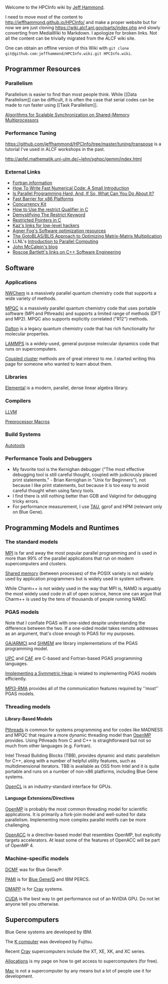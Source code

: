 Welcome to the HPCInfo wiki by [Jeff Hammond](http://jeffhammond.github.io/).

I need to move most of the content to http://jeffhammond.github.io/HPCInfo/ and make a proper website but for now we are just cloning https://wiki.alcf.anl.gov/parts/index.php and slowly converting from MediaWiki to Markdown.  I apologize for broken links.  Not all the content can be trivially migrated from the ALCF wiki site.

One can obtain an offline version of this Wiki with ``git clone git@github.com:jeffhammond/HPCInfo.wiki.git HPCInfo.wiki``.

## Programmer Resources

### Parallelism

Parallelism is easier to find than most people think.  While [[Data Parallelism]] can be difficult, it is often the case that serial codes can be made to run faster using [[Task Parallelism]].

[Algorithms for Scalable Synchronization on Shared-Memory Multiprocessors](http://www.cs.rochester.edu/research/synchronization/pseudocode/ss.html)

### Performance Tuning

https://github.com/jeffhammond/HPCInfo/tree/master/tuning/transpose is a tutorial I've used in ALCF workshops in the past.

http://apfel.mathematik.uni-ulm.de/~lehn/sghpc/gemm/index.html

### External Links

* [Fortran information](http://fortran90.org/)
* [How To Write Fast Numerical Code: A Small Introduction](http://spiral.ece.cmu.edu:8080/pub-spiral/abstract.jsp?id=100)
* [Is Parallel Programming Hard, And, If So, What Can You Do About It?](http://kernel.org/pub/linux/kernel/people/paulmck/perfbook/perfbook.html)
* [Fast Barrier for x86 Platforms](http://www.spiral.net/software/barrier.html)
* [Concurrency Kit](http://concurrencykit.org/index.html)
* [How to Use the restrict Qualifier in C](http://dsc.sun.com/solaris/articles/cc_restrict.html)
* [Demystifying The Restrict Keyword](http://cellperformance.beyond3d.com/articles/2006/05/demystifying-the-restrict-keyword.html)
* [Restricted Pointers in C](http://www.lysator.liu.se/c/restrict.html)
* [Kaz's links for low-level hackers](http://www.mcs.anl.gov/~kazutomo/links.html)
* [Agner Fog's Software optimization resources](http://www.agner.org/optimize/)
* [The GotoBLAS/BLIS Approach to Optimizing Matrix-Matrix Multiplication](http://wiki.cs.utexas.edu/rvdg/HowToOptimizeGemm/)
* LLNL's [Introduction to Parallel Computing](https://computing.llnl.gov/tutorials/parallel_comp/ )
* [John McCalpin's blog](http://blogs.utexas.edu/jdm4372/)
* [Roscoe Bartlett's links on C++ Software Engineering](http://web.ornl.gov/~8vt/readingList.html)

## Software

### Applications

[NWChem](NWChem.mediawiki) is a massively parallel quantum chemistry code that supports a wide variety of methods.

[MPQC](MPQC.mediawiki) is a massively parallel quantum chemistry code that uses portable software (MPI and Pthreads) and supports a limited range of methods (DFT and MP2).  MPQC also supports explicitly correlated ("R12") methods.

[Dalton](Dalton-2.0.md) is a legacy quantum chemistry code that has rich functionality for molecular properties.

[LAMMPS](LAMMPS.mediawiki) is a widely-used, general purpose molecular dynamics code that runs on supercomputers.

[Coupled cluster](Coupled-cluster.md) methods are of great interest to me.  I started writing this page for someone who wanted to learn about them.

### Libraries

[Elemental](Elemental.md) is a modern, parallel, dense linear algebra library.

### Compilers

[LLVM](LLVM.md)

[Preprocessor Macros](Preprocessor-Macros.md)

### Build Systems

[Autotools](../buildscripts/Autotools.md)

### Performance Tools and Debuggers

* My favorite tool is the Kernighan debugger ("The most effective debugging tool is still careful thought, coupled with judiciously placed print statements." - Brian Kernighan in "Unix for Beginners"), not because I like print statements, but because it is too easy to avoid careful thought when using fancy tools.
* I find there is still nothing better than GDB and Valgrind for debugging tricky errors.
* For performance measurement, I use [TAU](http://tau.uoregon.edu), gprof and HPM (relevant only on Blue Gene).

## Programming Models and Runtimes

### The standard models

[MPI](../mpi) is far and away the most popular parallel programming and is used in more than 99% of the parallel applications that run on modern supercomputers and clusters.

[Shared memory](../posix/shm) (between processes) of the POSIX variety is not widely used by application programmers but is widely used in system software.

While Charm++ is not widely used in the way that MPI is, NAMD is arguably the most widely used code in all of open science, hence one can argue that Charm++ is used by the tens of thousands of people running NAMD.

### PGAS models

Note that I conflate PGAS with one-sided despite understanding the difference between the two.  If a one-sided model takes remote addresses as an argument, that's close enough to PGAS for my purposes.

[GA/ARMCI](../ga-armci) and [SHMEM](../shmem) are library implementations of the PGAS programming model.

[UPC](../upc) and [CAF](../coarray-f) are C-based and Fortran-based PGAS programming languages.

[Implementing a Symmetric Heap](../mpi/advanced) is related to implementing PGAS models efficiently.

[MPI3-RMA](../mpi/rma) provides all of the communication features required by ''most'' PGAS models.

### Threading models

#### Library-Based Models

[Pthreads](../posix/threads) is common for systems programming and for codes like MADNESS and MPQC that require a more dynamic threading model than [OpenMP](../openmp) provides.  Using Pthreads from C and C++ is straightforward but not so much from other languages (e.g. Fortran).

Intel Thread Building Blocks (TBB), provides dynamic and static parallelism for C++, along with a number of helpful utility features, such as multidimensional iterators.  TBB is available as OSS from Intel and it is quite portable and runs on a number of non-x86 platforms, including Blue Gene systems.

[OpenCL](../opencl) is an industry-standard interface for GPUs.

#### Language Extensions/Directives

[OpenMP](../openmp) is probably the most common threading model for scientific applications.  It is primarily a fork-join model and well-suited for data parallelism.  Implementing more complex parallel motifs can be more challenging.

[OpenACC](../openacc) is a directive-based model that resembles OpenMP, but explicitly targets accelerators.  At least some of the features of OpenACC will be part of OpenMP 4.

### Machine-specific models

[DCMF](../dcmf) was for Blue Gene/P.

[PAMI](../pami) is for [Blue Gene/Q](https://wiki.alcf.anl.gov/parts/index.php/Blue_Gene/Q) and IBM PERCS.

[DMAPP](../dmapp) is for [Cray](Cray.md) systems.

[CUDA](../cuda) is the best way to get performance out of an NVIDIA GPU.  Do not let anyone tell you otherwise.

## Supercomputers

Blue Gene systems are developed by IBM.

The [K computer](K-computer.mediawiki) was developed by Fujitsu.

Recent [Cray](Cray.md) supercomputers include the XT, XE, XK, and XC series.

[Allocations](Allocations.md) is my page on how to get access to supercomputers (for free).

[Mac](Mac.md) is not a supercomputer by any means but a lot of people use it for development.
